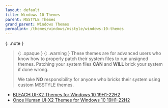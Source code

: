 ```yaml
---
layout: default
title: Windows 10 Themes
parent: MSSTYLE Themes
grand_parent: Windows Themes
permalink: /themes/windows/msstyle/windows-10-themes
---
```


{: .note }
> {: .opaque }
> {: .warning }
> These themes are for advanced users who know how to properly patch their system files to run unsigned themes. 
> Patching your system files **CAN** and **WILL** brick your system if done wrong.
>
> We take **NO** responsibility for anyone who bricks their system using custom MSSTYLE themes.

<ul class="text-delta">
<li><a href="https://github.com/The-Back-Room/BLEACH-UI-X2-Themes-for-Windows-10-19H1-22H2/" target="_blank">BLEACH UI-X2 Themes for Windows 10 19H1-22H2</a></li>
<li><a href="https://github.com/The-Back-Room/Once-Human-UI-X2-Themes-for-Windows-10-19H1-22H2/" target="_blank">Once Human UI-X2 Themes for Windows 10 19H1-22H2</a></li>
</ul>